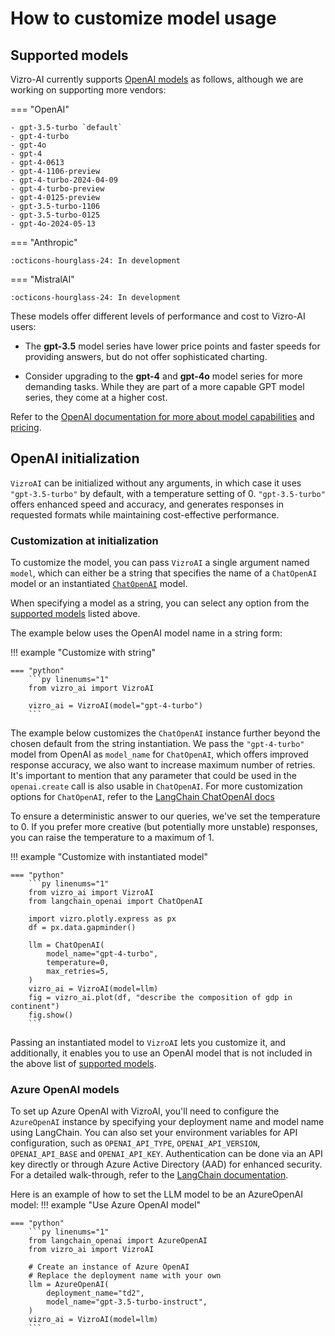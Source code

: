 # How to customize model usage

## Supported models
Vizro-AI currently supports [OpenAI models](https://platform.openai.com/docs/models) as follows, although we are working on supporting more vendors:

=== "OpenAI"

    - gpt-3.5-turbo `default`
    - gpt-4-turbo
    - gpt-4o
    - gpt-4
    - gpt-4-0613
    - gpt-4-1106-preview
    - gpt-4-turbo-2024-04-09
    - gpt-4-turbo-preview
    - gpt-4-0125-preview
    - gpt-3.5-turbo-1106
    - gpt-3.5-turbo-0125
    - gpt-4o-2024-05-13

=== "Anthropic"

    :octicons-hourglass-24: In development

=== "MistralAI"

    :octicons-hourglass-24: In development


These models offer different levels of performance and cost to Vizro-AI users:

* The **gpt-3.5** model series have lower price points and faster speeds for providing answers, but do not offer sophisticated charting.

* Consider upgrading to the **gpt-4** and **gpt-4o** model series for more demanding tasks. While they are part of a more capable GPT model series, they come at a higher cost.

Refer to the [OpenAI documentation for more about model capabilities](https://platform.openai.com/docs/models/overview) and [pricing](https://openai.com/pricing).

## OpenAI initialization

`VizroAI` can be initialized without any arguments, in which case it uses `"gpt-3.5-turbo"` by default, with a temperature setting of 0. `"gpt-3.5-turbo"` offers enhanced speed and accuracy, and generates responses in requested formats while maintaining cost-effective performance.

### Customization at initialization
To customize the model, you can pass `VizroAI` a single argument named `model`, which can either be a string that specifies the name of a `ChatOpenAI` model or an instantiated [`ChatOpenAI`](https://api.python.langchain.com/en/latest/chat_models/langchain_openai.chat_models.base.ChatOpenAI.html) model.

When specifying a model as a string, you can select any option from the [supported models](#supported-models) listed above.

The example below uses the OpenAI model name in a string form:

!!! example "Customize with string"

    === "python"
        ```py linenums="1"
        from vizro_ai import VizroAI

        vizro_ai = VizroAI(model="gpt-4-turbo")
        ```

The example below customizes the `ChatOpenAI` instance further beyond the chosen default from the string instantiation. We pass the `"gpt-4-turbo"` model from OpenAI as `model_name` for `ChatOpenAI`, which offers improved response accuracy, we also want to increase maximum number of retries.
It's important to mention that any parameter that could be used in the `openai.create` call is also usable in `ChatOpenAI`. For more customization options for `ChatOpenAI`, refer to the [LangChain ChatOpenAI docs](https://api.python.langchain.com/en/latest/chat_models/langchain_openai.chat_models.base.ChatOpenAI.html)

<!-- vale off -->
To ensure a deterministic answer to our queries, we've set the temperature to 0. If you prefer more creative (but potentially more unstable) responses, you can raise the temperature to a maximum of 1.
<!-- vale on -->

!!! example "Customize with instantiated model"

    === "python"
        ```py linenums="1"
        from vizro_ai import VizroAI
        from langchain_openai import ChatOpenAI

        import vizro.plotly.express as px
        df = px.data.gapminder()

        llm = ChatOpenAI(
            model_name="gpt-4-turbo",
            temperature=0,
            max_retries=5,
        )
        vizro_ai = VizroAI(model=llm)
        fig = vizro_ai.plot(df, "describe the composition of gdp in continent")
        fig.show()
        ```

Passing an instantiated model to `VizroAI` lets you customize it, and additionally, it enables you to use an OpenAI model that is not included in the above list of [supported models](#supported-models).

### Azure OpenAI models
To set up Azure OpenAI with VizroAI, you'll need to configure the `AzureOpenAI` instance by specifying your deployment name and model name using LangChain. You can also set your environment variables for API configuration,
such as `OPENAI_API_TYPE`, `OPENAI_API_VERSION`, `OPENAI_API_BASE` and `OPENAI_API_KEY`.
Authentication can be done via an API key directly or through Azure Active Directory (AAD) for enhanced security.
For a detailed walk-through, refer to the [LangChain documentation](https://python.langchain.com/docs/integrations/llms/azure_openai/).

Here is an example of how to set the LLM model to be an AzureOpenAI model:
!!! example  "Use Azure OpenAI model"

    === "python"
        ```py linenums="1"
        from langchain_openai import AzureOpenAI
        from vizro_ai import VizroAI

        # Create an instance of Azure OpenAI
        # Replace the deployment name with your own
        llm = AzureOpenAI(
            deployment_name="td2",
            model_name="gpt-3.5-turbo-instruct",
        )
        vizro_ai = VizroAI(model=llm)
        ```
